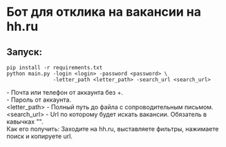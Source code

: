 Бот для отклика на вакансии на hh.ru
=====
Запуск:
-----
    pip install -r requirements.txt
    python main.py -login <login> -password <password> \  
                   -letter_path <letter_path> -search_url <search_url>

<login> - Почта или телефон от аккаунта без +.  
<password> - Пароль от аккаунта.  
<letter_path> - Полный путь до файла с сопроводительным письмом.  
<search_url> - Url по которому будет искать вакансии. Обязатель в кавычках "".  
Как его получить: Заходите на hh.ru, выставляете фильтры, нажимаете поиск и копируете url.  


